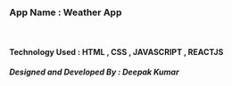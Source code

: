 <h3>App Name : Weather App </h3>
<br>
<h4>Technology Used : HTML , CSS , JAVASCRIPT , REACTJS</h4>
<h5> Designed and Developed By : Deepak Kumar</h5>
